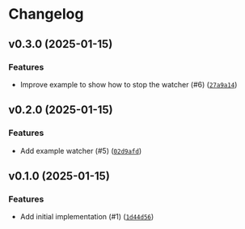 # Changelog

## v0.3.0 (2025-01-15)

### Features

- Improve example to show how to stop the watcher (#6) ([`27a9a14`](https://github.com/Bluetooth-Devices/aiousbwatcher/commit/27a9a142589444f167ab5d576975fa3409c40776))

## v0.2.0 (2025-01-15)

### Features

- Add example watcher (#5) ([`02d9afd`](https://github.com/Bluetooth-Devices/aiousbwatcher/commit/02d9afdd7a8158561ed4c3d7d7550fc53bfdc948))

## v0.1.0 (2025-01-15)

### Features

- Add initial implementation (#1) ([`1d44d56`](https://github.com/Bluetooth-Devices/aiousbwatcher/commit/1d44d5609ad69084b99f640e044a3291ff9f4f58))
